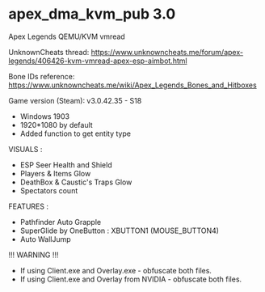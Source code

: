# apex_dma_kvm_pub 3.0
 Apex Legends QEMU/KVM vmread

UnknownCheats thread: https://www.unknowncheats.me/forum/apex-legends/406426-kvm-vmread-apex-esp-aimbot.html

Bone IDs reference: https://www.unknowncheats.me/wiki/Apex_Legends_Bones_and_Hitboxes

Game version (Steam): v3.0.42.35 - S18

- Windows 1903
- 1920*1080 by default
- Added function to get entity type

VISUALS :
- ESP Seer Health and Shield
- Players & Items Glow
- DeathBox & Caustic's Traps Glow
- Spectators count

FEATURES :
- Pathfinder Auto Grapple
- SuperGlide by OneButton : XBUTTON1 (MOUSE_BUTTON4)
- Auto WallJump

!!! WARNING !!!
- If using Client.exe and Overlay.exe - obfuscate both files.
- If using Client.exe and Overlay from NVIDIA - obfuscate both files.
